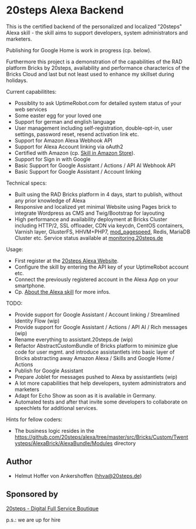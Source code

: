 20steps Alexa Backend
=====================

This is the certified backend of the personalized and localized "20steps" Alexa skill - the skill aims to support developers, system administrators and marketers.

Publishing for Google Home is work in progress (cp. below).

Furthermore this project is a demonstration of the capabilities of the RAD platform Bricks by 20steps, availability and performance characterics of the Bricks Cloud and last but not least used to enhance my skillset during holidays.

Current capabilitites:
* Possiblity to ask UptimeRobot.com for detailed system status of your web services
* Some easter egg for your loved one
* Support for german and english language
* User management including self-registration, double-opt-in, user settings, password reset, resend activation link etc.
* Support for Amazon Alexa Webhook API
* Support for Alexa Account linking via oAuth2
* Certified with Amazon (cp. <a target="_blank" href="https://www.amazon.de/20steps-Digital-Full-Service-Boutique/dp/B074HHVYQ7">Skill in Amazon Store</a>).
* Support for Sign in with Google
* Basic Support for Google Assistant / Actions / API AI Webhook API
* Basic Support for Google Assistant / Account linking

Technical specs:
* Built using the RAD Bricks platform in 4 days, start to publish, without any prior knowledge of Alexa
* Responsive and localized yet minimal Website using Pages brick to integrate Wordpress as CMS and Twig/Bootstrap for layouting
* High performance and availability deployment at Bricks Cluster including HTTP/2, SSL offloader, CDN via keycdn, CentOS containers, Varnish layer, GlusterFS, HHVM+PHP7, <a target="_blank" href="https://developers.google.com/speed/pagespeed/insights/?hl=de&url=https%3A%2F%2Falexa.20steps.de%2Fde%2Flogin&tab=mobile">mod_pagespeed</a>, Redis, MariaDB Cluster etc. Service status available at <a target="_blank" href="https://monitoring.20steps.de">monitoring.20steps.de</a>

Usage:
* First register at the <a href="https://alexa.20steps.de">20steps Alexa Website</a>.
* Configure the skill by entering the API key of your UptimeRobot account etc.
* Connect the previously registered account in the Alexa App on your smartphone.
* Cp. <a target="_blank" href="https://alexa.20steps.de/en/c/about-the-alexa-skill">About the Alexa skill</a> for more infos.

TODO:
* Provide support for Google Assistant / Account linking / Streamlined Identity Flow (wip)
* Provide support for Google Assistant / Actions / API AI / Rich messages (wip)
* Rename everything to assistant.20steps.de (wip)
* Refactor AbstractCustomBundle of Bricks platform to minimize glue code for user mgmt. and introduce assistantlets into basic layer of Bricks abstracting away Amazon Alexa / Skills and Google Home / Actions
* Publish for Google Assistant
* Prepare Joblet for messages pushed to Alexa by assistantlets (wip)
* A lot more capabilities that help developers, system administrators and marketers
* Adapt for Echo Show as soon as it is available in Germany.
* Automated tests and after that invite some developers to collaborate on speechlets for additional services.

Hints for fellow coders:
* The business logic resides in the https://github.com/20steps/alexa/tree/master/src/Bricks/Custom/Twentysteps/AlexaBrick/AlexaBundle/Modules directory

## Author

* Helmut Hoffer von Ankershoffen (hhva@20steps.de)

## Sponsored by
<a href="https://20steps.de">20steps - Digital Full Service Boutique</a>

p.s.: we are up for hire

[1]:  https://github.com/20steps/bricks-installer
[2]:  https://symfony.com/
[3]:  https://api-platform.com/
[4]:  https://wordpress.org/
[5]:  http://lucene.apache.org/solr/
[6]:  https://angularjs.org/
[7]:  https://ionicframework.com/
[8]:  https://packagist.org/
[9]:  https://20steps.de

[20]:  https://symfony.com/doc/current/bundles/SensioFrameworkExtraBundle/index.html
[21]:  https://symfony.com/doc/3.2/doctrine.html
[22]:  https://symfony.com/doc/3.2/templating.html
[23]:  https://symfony.com/doc/3.2/security.html
[24]:  https://symfony.com/doc/3.2/email.html
[25]:  https://symfony.com/doc/3.2/logging.html
[26]:  https://symfony.com/doc/3.2/assetic/asset_management.html
[27]:  https://symfony.com/doc/current/bundles/SensioGeneratorBundle/index.html

